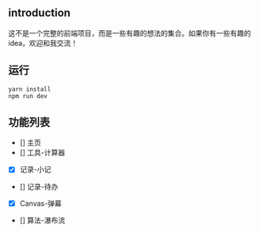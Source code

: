 ## introduction
这不是一个完整的前端项目，而是一些有趣的想法的集合。如果你有一些有趣的idea，欢迎和我交流！

## 运行
```
yarn install
npm run dev
```

## 功能列表
- [] 主页
- [] 工具-计算器
- [x] 记录-小记
- [] 记录-待办
- [x] Canvas-弹幕
- [] 算法-瀑布流


